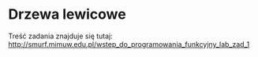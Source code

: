# Drzewa lewicowe

Treść zadania znajduje się tutaj: http://smurf.mimuw.edu.pl/wstep_do_programowania_funkcyjny_lab_zad_1
